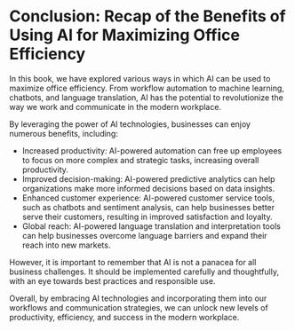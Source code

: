 Conclusion: Recap of the Benefits of Using AI for Maximizing Office Efficiency
==============================================================================

In this book, we have explored various ways in which AI can be used to maximize office efficiency. From workflow automation to machine learning, chatbots, and language translation, AI has the potential to revolutionize the way we work and communicate in the modern workplace.

By leveraging the power of AI technologies, businesses can enjoy numerous benefits, including:

* Increased productivity: AI-powered automation can free up employees to focus on more complex and strategic tasks, increasing overall productivity.
* Improved decision-making: AI-powered predictive analytics can help organizations make more informed decisions based on data insights.
* Enhanced customer experience: AI-powered customer service tools, such as chatbots and sentiment analysis, can help businesses better serve their customers, resulting in improved satisfaction and loyalty.
* Global reach: AI-powered language translation and interpretation tools can help businesses overcome language barriers and expand their reach into new markets.

However, it is important to remember that AI is not a panacea for all business challenges. It should be implemented carefully and thoughtfully, with an eye towards best practices and responsible use.

Overall, by embracing AI technologies and incorporating them into our workflows and communication strategies, we can unlock new levels of productivity, efficiency, and success in the modern workplace.
